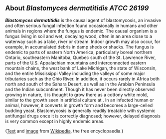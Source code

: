 About *Blastomyces dermatitidis ATCC 26199* 
-------------------------------------------



***Blastomyces dermatitidis*** is the causal agent of blastomycosis, an
invasive and often serious fungal infection found occasionally in humans
and other animals in regions where the fungus is endemic. The causal
organism is a fungus living in soil and wet, decaying wood, often in an
area close to a waterway such as a lake, river or stream. Indoor growth
may also occur, for example, in accumulated debris in damp sheds or
shacks. The fungus is endemic to parts of eastern North America,
particularly boreal northern Ontario, southeastern Manitoba, Quebec
south of the St. Lawrence River, parts of the U.S. Appalachian mountains
and interconnected eastern mountain chains, the west bank of Lake
Michigan, the state of Wisconsin, and the entire Mississippi Valley
including the valleys of some major tributaries such as the Ohio River.
In addition, it occurs rarely in Africa both north and south of the
Sahara Desert, as well as in the Arabian Peninsula and the Indian
subcontinent. Though it has never been directly observed growing in
nature, it is thought to grow there as a cottony white mold, similar to
the growth seen in artificial culture at . In an infected human or
animal, however, it converts in growth form and becomes a large-celled
budding yeast. Blastomycosis is generally readily treatable with
systemic antifungal drugs once it is correctly diagnosed; however,
delayed diagnosis is very common except in highly endemic areas.

([Text](http://en.wikipedia.org/wiki/Blastomyces_dermatitidis) and
[image](https://commons.wikimedia.org/wiki/File:Blastomyces_dermatitidis_yeast_form.jpeg)
from [Wikipedia](http://en.wikipedia.org/), the free encyclopaedia.)
